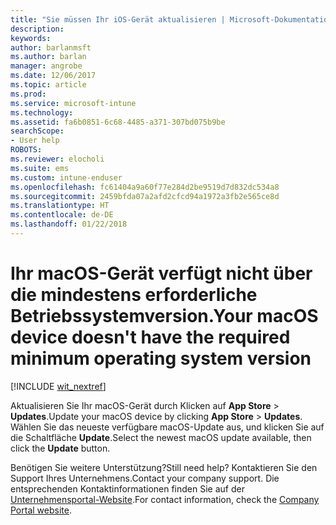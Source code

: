```yaml
---
title: "Sie müssen Ihr iOS-Gerät aktualisieren | Microsoft-Dokumentation"
description: 
keywords: 
author: barlanmsft
ms.author: barlan
manager: angrobe
ms.date: 12/06/2017
ms.topic: article
ms.prod: 
ms.service: microsoft-intune
ms.technology: 
ms.assetid: fa6b0851-6c68-4485-a371-307bd075b9be
searchScope:
- User help
ROBOTS: 
ms.reviewer: elocholi
ms.suite: ems
ms.custom: intune-enduser
ms.openlocfilehash: fc61404a9a60f77e284d2be9519d7d832dc534a8
ms.sourcegitcommit: 2459bfda07a2afd2cfcd94a1972a3fb2e565ce8d
ms.translationtype: HT
ms.contentlocale: de-DE
ms.lasthandoff: 01/22/2018
---
```

# <a name="your-macos-device-doesnt-have-the-required-minimum-operating-system-version"></a><span data-ttu-id="35bc9-102">Ihr macOS-Gerät verfügt nicht über die mindestens erforderliche Betriebssystemversion.</span><span class="sxs-lookup"><span data-stu-id="35bc9-102">Your macOS device doesn't have the required minimum operating system version</span></span>

[!INCLUDE [wit_nextref](includes/end-user-os-update-guidance.md)]

<span data-ttu-id="35bc9-103">Aktualisieren Sie Ihr macOS-Gerät durch Klicken auf **App Store** > **Updates**.</span><span class="sxs-lookup"><span data-stu-id="35bc9-103">Update your macOS device by clicking **App Store** > **Updates**.</span></span> <span data-ttu-id="35bc9-104">Wählen Sie das neueste verfügbare macOS-Update aus, und klicken Sie auf die Schaltfläche **Update**.</span><span class="sxs-lookup"><span data-stu-id="35bc9-104">Select the newest macOS update available, then click the **Update** button.</span></span>

<span data-ttu-id="35bc9-105">Benötigen Sie weitere Unterstützung?</span><span class="sxs-lookup"><span data-stu-id="35bc9-105">Still need help?</span></span> <span data-ttu-id="35bc9-106">Kontaktieren Sie den Support Ihres Unternehmens.</span><span class="sxs-lookup"><span data-stu-id="35bc9-106">Contact your company support.</span></span> <span data-ttu-id="35bc9-107">Die entsprechenden Kontaktinformationen finden Sie auf der [Unternehmensportal-Website](https://portal.manage.microsoft.com#HelpDeskDialog).</span><span class="sxs-lookup"><span data-stu-id="35bc9-107">For contact information, check the [Company Portal website](https://portal.manage.microsoft.com#HelpDeskDialog).</span></span>
